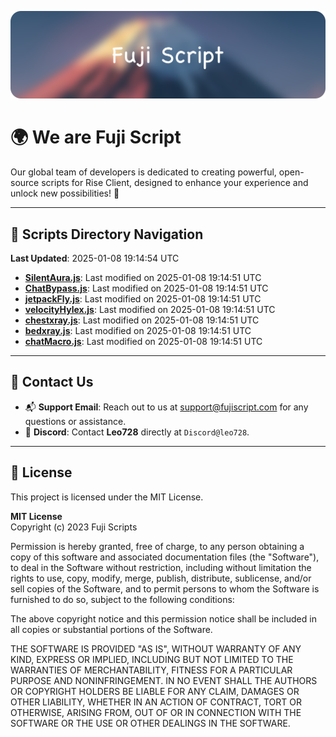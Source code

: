 ![Banner](.github/b.webp)

# 🌍 **We are Fuji Script**

Our global team of developers is dedicated to creating powerful, open-source scripts for Rise Client, designed to enhance your experience and unlock new possibilities! 🌟

---
<!-- SCRIPTS_NAVIGATION_START -->
## 📂 **Scripts Directory Navigation**

**Last Updated**: 2025-01-08 19:14:54 UTC

- **[SilentAura.js](scripts/SilentAura.js)**: Last modified on 2025-01-08 19:14:51 UTC
- **[ChatBypass.js](scripts/ChatBypass.js)**: Last modified on 2025-01-08 19:14:51 UTC
- **[jetpackFly.js](scripts/jetpackFly.js)**: Last modified on 2025-01-08 19:14:51 UTC
- **[velocityHylex.js](scripts/velocityHylex.js)**: Last modified on 2025-01-08 19:14:51 UTC
- **[chestxray.js](scripts/chestxray.js)**: Last modified on 2025-01-08 19:14:51 UTC
- **[bedxray.js](scripts/bedxray.js)**: Last modified on 2025-01-08 19:14:51 UTC
- **[chatMacro.js](scripts/chatMacro.js)**: Last modified on 2025-01-08 19:14:51 UTC

<!-- SCRIPTS_NAVIGATION_END -->

---

## 💬 **Contact Us**  
- 📬 **Support Email**: Reach out to us at [support@fujiscript.com](mailto:support@fujiscript.com) for any questions or assistance.  
- 💬 **Discord**: Contact **Leo728** directly at `Discord@leo728`.

---

## 📜 **License**

This project is licensed under the MIT License.  

**MIT License**  
Copyright (c) 2023 Fuji Scripts  

Permission is hereby granted, free of charge, to any person obtaining a copy of this software and associated documentation files (the "Software"), to deal in the Software without restriction, including without limitation the rights to use, copy, modify, merge, publish, distribute, sublicense, and/or sell copies of the Software, and to permit persons to whom the Software is furnished to do so, subject to the following conditions:  

The above copyright notice and this permission notice shall be included in all copies or substantial portions of the Software.  

THE SOFTWARE IS PROVIDED "AS IS", WITHOUT WARRANTY OF ANY KIND, EXPRESS OR IMPLIED, INCLUDING BUT NOT LIMITED TO THE WARRANTIES OF MERCHANTABILITY, FITNESS FOR A PARTICULAR PURPOSE AND NONINFRINGEMENT. IN NO EVENT SHALL THE AUTHORS OR COPYRIGHT HOLDERS BE LIABLE FOR ANY CLAIM, DAMAGES OR OTHER LIABILITY, WHETHER IN AN ACTION OF CONTRACT, TORT OR OTHERWISE, ARISING FROM, OUT OF OR IN CONNECTION WITH THE SOFTWARE OR THE USE OR OTHER DEALINGS IN THE SOFTWARE.  

